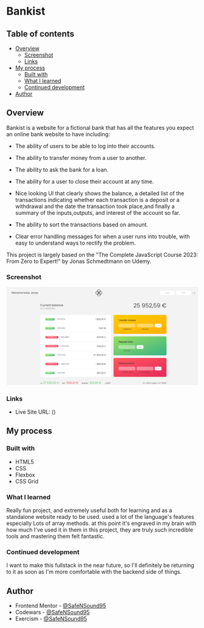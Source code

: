 # Bankist

## Table of contents

- [Overview](#overview)
  - [Screenshot](#screenshot)
  - [Links](#links)
- [My process](#my-process)
  - [Built with](#built-with)
  - [What I learned](#what-i-learned)
  - [Continued development](#continued-development)
- [Author](#author)

## Overview

Bankist is a website for a fictional bank that has all the features you expect an online bank website to have including:

- The ability of users to be able to log into their accounts.

- The ability to transfer money from a user to another.

- The ability to ask the bank for a loan.

- The ability for a user to close their account at any time.

- Nice looking UI that clearly shows the balance, a detailed list of the transactions indicating whether each transaction is a deposit or a withdrawal and the date the transaction took place,and finally a summary of the inputs,outputs, and interest of the account so far.

- The ability to sort the transactions based on amount.

- Clear error handling messages for when a user runs into trouble, with easy to understand ways to rectify the problem.

This project is largely based on the "The Complete JavaScript Course 2023: From Zero to Expert!" by Jonas Schmedtmann on Udemy.

### Screenshot

![](bankist.png)

### Links

- Live Site URL: ()

## My process

### Built with

- HTML5
- CSS
- Flexbox
- CSS Grid

### What I learned

Really fun project, and extremely useful both for learning and as a standalone website ready to be used.
used a lot of the language's features especially Lots of array methods. at this point it's engraved in my brain with how much I've used it in them in this project, they are truly such incredible tools and mastering them felt fantastic.

### Continued development

I want to make this fullstack in the near future, so I'll definitely be returning to it as soon as I'm more comfortable with the backend side of things.

## Author

- Frontend Mentor - [@SafeNSound95](https://www.frontendmentor.io/profile/SafeNSound95)
- Codewars - [@SafeNSound95](https://www.codewars.com/users/SafeNSound95)
- Exercism - [@SafeNSound95](https://exercism.org/profiles/SafeNSound95)
